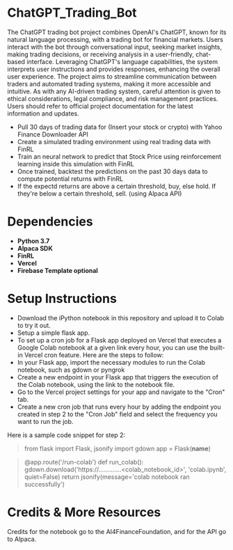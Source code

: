 # ChatGPT_Trading_Bot

The ChatGPT trading bot project combines OpenAI's ChatGPT, known for its natural language processing, with a trading bot for financial markets. Users interact with the bot through conversational input, seeking market insights, making trading decisions, or receiving analysis in a user-friendly, chat-based interface. Leveraging ChatGPT's language capabilities, the system interprets user instructions and provides responses, enhancing the overall user experience. The project aims to streamline communication between traders and automated trading systems, making it more accessible and intuitive. As with any AI-driven trading system, careful attention is given to ethical considerations, legal compliance, and risk management practices. Users should refer to official project documentation for the latest information and updates.

* Pull 30 days of trading data for (Insert your stock or crypto) with Yahoo Finance Downloader API
* Create a simulated trading environment using real trading data with FinRL
* Train an neural network to predict that Stock Price using reinforcement learning inside this simulation with FinRL
* Once trained, backtest the predictions on the past 30 days data to compute potential returns with FinRL
* If the expectd returns are above a certain threshold, buy, else hold. If they're below a certain threshold, sell. (using Alpaca API)

# Dependencies
* **Python 3.7**
* **Alpaca SDK**
* **FinRL**
* **Vercel**
* **Firebase Template optional**

# Setup Instructions
*  Download the iPython notebook in this repository and upload it to Colab to try it out.
* Setup a simple flask app.
* To set up a cron job for a Flask app deployed on Vercel that executes a Google Colab notebook at a given link every hour, you can use the built-in Vercel cron feature. Here are the steps to follow:
* In your Flask app, import the necessary modules to run the Colab notebook, such as gdown or pyngrok
* Create a new endpoint in your Flask app that triggers the execution of the Colab notebook, using the link to the notebook file.
* Go to the Vercel project settings for your app and navigate to the "Cron" tab.
* Create a new cron job that runs every hour by adding the endpoint you created in step 2 to the "Cron Job" field and select the frequency you want to run the job.

Here is a sample code snippet for step 2:


> from flask import Flask, jsonify
> import gdown
> app = Flask(__name__)

> @app.route('/run-colab')
> def run_colab():
  >  gdown.download('https://.............<colab_notebook_id>', 'colab.ipynb', quiet=False)
   > return jsonify(message='colab notebook ran successfully')

# Credits & More Resources
Credits for the notebook go to the AI4FinanceFoundation, and for the API go to Alpaca.
